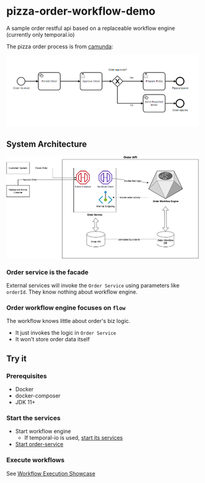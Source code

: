 # pizza-order-workflow-demo
A sample order restful api based on a replaceable workflow engine (currently only temporal.io) 

The pizza order process is from [camunda](https://camunda.com/blog/2015/06/build-your-own-camunda-task-explorer/):

![pizz-order-image](./doc/pizza-order.png)


## System Architecture

![architecture](./doc/architecture.drawio.png)

### Order service is the facade

External services will invoke the `Order Service` using parameters like `orderId`. They know nothing about workflow engine.

### Order workflow engine focuses on `flow` 

The workflow knows little about order's biz logic. 
* It just invokes the logic in `Order Service`
* It won't store order data itself


## Try it

### Prerequisites 

* Docker
* docker-composer
* JDK 11+

### Start the services

* Start workflow engine
    * If temporal-io is used, [start its services](temporal-io-workflow/start-services.md)
* [Start order-service](order-service/start-services.md)


### Execute workflows

See [Workflow Execution Showcase](doc/workflow-execution-showcase.md)